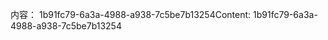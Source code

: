 <span data-ttu-id="d2fcd-101">内容： 1b91fc79-6a3a-4988-a938-7c5be7b13254</span><span class="sxs-lookup"><span data-stu-id="d2fcd-101">Content: 1b91fc79-6a3a-4988-a938-7c5be7b13254</span></span>